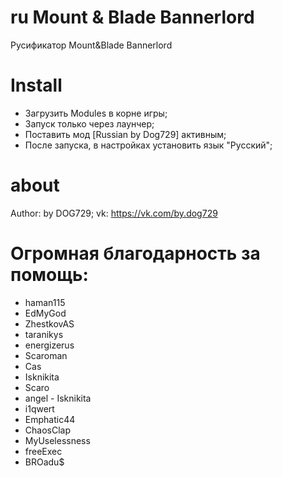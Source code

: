 # ru Mount & Blade Bannerlord
Русификатор Mount&amp;Blade Bannerlord
# Install
* Загрузить Modules в корне игры;
* Запуск только через лаунчер;
* Поставить мод [Russian by Dog729] активным;
* После запуска, в настройках установить язык "Русский";
# about
Author: by DOG729;
vk: https://vk.com/by.dog729
# Огромная благодарность за помощь:
* haman115
* EdMyGod
* ZhestkovAS
* taranikys
* energizerus
* Scaroman
* Cas
* Isknikita
* Scaro
* angel - Isknikita
* i1qwert
* Emphatic44
* ChaosClap
* MyUselessness
* freeExec
* BROadu$